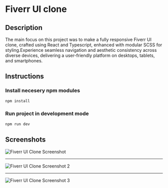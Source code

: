 # Fiverr UI clone

## Description

The main focus on this project was to make a fully responsive Fiverr UI clone, crafted using React and Typescript, enhanced with modular SCSS for styling.Experience seamless navigation and aesthetic consistency across diverse devices, delivering a user-friendly platform on desktops, tablets, and smartphones.

## Instructions

### Install necesery npm modules

```bash
npm install
```

### Run project in development mode

```bash
npm run dev
```

## Screenshots

![Fiverr UI Clone Screenshot](https://raw.githubusercontent.com/j-milos/Fiverr/main/fiverr_ui_clone_screenshot.webp)

---

![Fiverr UI Clone Screenshot 2](https://raw.githubusercontent.com/j-milos/Fiverr/main/fiverr_ui_clone_screenshot_2.webp)

---

![Fiverr UI Clone Screenshot 3](https://raw.githubusercontent.com/j-milos/Fiverr/main/fiverr_ui_clone_screenshot_3.webp)
